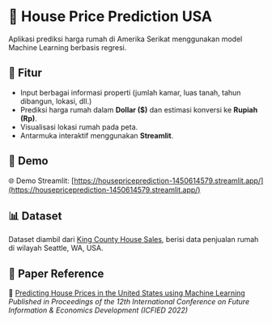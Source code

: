 # 🏡 House Price Prediction USA

Aplikasi prediksi harga rumah di Amerika Serikat menggunakan model Machine Learning berbasis regresi.

## 🚀 Fitur

- Input berbagai informasi properti (jumlah kamar, luas tanah, tahun dibangun, lokasi, dll.)
- Prediksi harga rumah dalam **Dollar ($)** dan estimasi konversi ke **Rupiah (Rp)**.
- Visualisasi lokasi rumah pada peta.
- Antarmuka interaktif menggunakan **Streamlit**.

## 🔗 Demo

🌐 Demo Streamlit: [https://housepriceprediction-1450614579.streamlit.app/](https://housepriceprediction-1450614579.streamlit.app/)

## 📊 Dataset

Dataset diambil dari [King County House Sales](https://www.kaggle.com/harlfoxem/housesalesprediction), berisi data penjualan rumah di wilayah Seattle, WA, USA.

## 📄 Paper Reference

🔗 [Predicting House Prices in the United States using Machine Learning](https://www.atlantis-press.com/proceedings/icfied-22/125971834)  
*Published in Proceedings of the 12th International Conference on Future Information & Economics Development (ICFIED 2022)*
